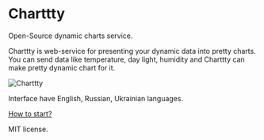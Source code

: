 # Сharttty

Open-Source dynamic charts service.

Charttty is web-service for presenting your dynamic data into pretty charts. You can send data like temperature, day light, humidity and Charttty can make pretty dynamic chart for it.

![Charttty](https://habrastorage.org/files/3f2/b9a/78f/3f2b9a78f9bb4644a819a1e9df483053.png)

Interface have English, Russian, Ukrainian languages.

[How to start?](https://github.com/jmas/charttty/wiki)

MIT license.
